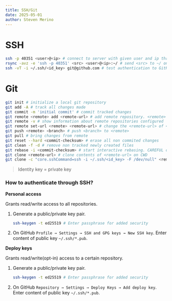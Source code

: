 ```yaml
---
title: SSH/Git
date: 2025-05-01
author: Steven Merino
---
```


# SSH

```bash
ssh -p 40351 <user>@<ip> # connect to server with given user and ip through port 40351
rsync -avz -e 'ssh -p 40351' <src> <user>@<ip>:~/ # send <src> to ~/ on remote server over SSH through port 40351
ssh -vT -i ~/.ssh/<id_key> git@github.com # test authentication to GitHub using a particular identity key
```

# Git

```bash
git init # initialize a local git repository
git add -A # track all changes made
git commit -m 'initial commit' # commit tracked changes
git remote <remote> add <remote-url> # add remote repository. <remote> is commonly set to "origin"
git remote -v # show information about remote repositories configured
git remote set-url <remote> <remote-url> # change the <remote-url> of <remote>
git push <remote> <branch> # push <branch> to <remote>
git pull # bring changes from remote
git reset --hard <commit-checksum> # erase all non commited changes
git clean -f -d # remove non tracked newly created files
git rebase -i <commit-checksum> # start interactive rebasing. CAREFUL only do this if you are experienced
git clone <remote-url> # clone contents of <remote-url> on CWD
git clone -c "core.sshCommand=ssh -i ~/.ssh/<id_key> -F /dev/null" <remote-url> # clone contents of <remote-url> on CWD using a particular identity key (remembers identity key for future operations that require authentication)
```

> Identity key = private key

### How to authenticate through SSH?

**Personal access**

Grants read/write access to all repositories.

1.  Generate a public/private key pair.

    ```bash
    ssh-keygen -t ed25519 # Enter passphrase for added security
    ```

1.  On GitHub `Profile → Settings → SSH and GPG keys → New SSH key`. Enter content of public key `~/.ssh/*.pub`.

**Deploy keys**

Grants read/write(opt-in) access to a certain repository.

1.  Generate a public/private key pair.

    ```bash
    ssh-keygen -t ed25519 # Enter passphrase for added security
    ```

1.  On GitHub `Repository → Settings → Deploy Keys → Add deploy key`. Enter content of public key `~/.ssh/*.pub`.
